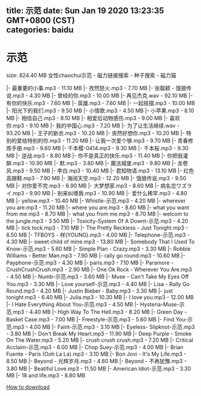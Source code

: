 
title: 示范
date: Sun Jan 19 2020 13:23:35 GMT+0800 (CST)    
categories: baidu
---

# 示范
size: 824.40 MB
 女性chaochui示范 - 磁力链接搜索 - 种子搜索 - 磁力猫
 
|- 最重要的小事.mp3 - 11.10 MB
|- 孜然怒火.mp3 - 7.70 MB
|- 张靓颖 - 饿狼传说.mp3 - 4.30 MB
|- 曾经的你.mp3 - 10.00 MB
|- 再见杰克.wav - 92.10 MB
|- 有你的快乐.mp3 - 7.60 MB
|- 英雄.mp3 - 7.60 MB
|- 一起摇摆.mp3 - 10.00 MB
|- 阳光下的我们.mp3 - 9.50 MB
|- 小情歌.mp3 - 4.50 MB
|- 小苹果.mp3 - 8.10 MB
|- 相信自己.mp3 - 8.10 MB
|- 相爱后动物感伤.mp3 - 9.00 MB
|- 喜欢你.mp3 - 9.10 MB
|- 我的中国心.mp3 - 7.20 MB
|- 为了让生活继续.wav - 93.20 MB
|- 王子的新衣.mp3 - 10.20 MB
|- 突然好想你.mp3 - 10.20 MB
|- 特别的爱给特别的你.mp3 - 11.20 MB
|- 让我一次爱个够.mp3 - 9.70 MB
|- 青春修炼手册.mp3 - 9.60 MB
|- 千本樱-0414.mp3 - 9.30 MB
|- 千本桜.mp3 - 9.30 MB
|- 逆战.mp3 - 8.80 MB
|- 你不是真正的快乐.mp3 - 11.40 MB
|- 你把我灌醉.mp3 - 10.90 MB
|- 默.mp3 - 3.80 MB
|- 魔法城堡.mp3 - 9.80 MB
|- 龙卷风.mp3 - 9.50 MB
|- 李白.mp3 - 10.40 MB
|- 君知物语.mp3 - 13.10 MB
|- 红色高跟鞋.mp3 - 7.90 MB
|- 海阔天空.mp3 - 12.20 MB
|- 饿狼传说.mp3 - 9.50 MB
|- 对你爱不完.mp3 - 6.90 MB
|- 大梦想家.mp3 - 8.60 MB
|- 病名恋ワズライ.mp3 - 9.90 MB
|- 别来纠缠我.mp3 - 10.90 MB
|- 爱什么稀罕.mp3 - 4.80 MB
|- yellow.mp3 - 10.40 MB
|- Whistle-示范.mp3 - 4.20 MB
|- wherever you are.mp3 - 11.20 MB
|- where you are.mp3 - 8.60 MB
|- what you want from me.mp3 - 8.70 MB
|- what you from me.mp3 - 8.70 MB
|- welcom to the jungle.mp3 - 3.50 MB
|- Toxicity-System Of A Downt-示范.mp3 - 4.20 MB
|- tick tock.mp3 - 7.10 MB
|- The Pretty Reckless - Just Tonight.mp3 - 6.50 MB
|- TFBOYS - 样(YOUNG).mp3 - 4.00 MB
|- Telephone-示范.mp3 - 4.30 MB
|- sweet child of mine.mp3 - 13.80 MB
|- Somebody That I Used To Know-示范.mp3 - 5.60 MB
|- Simple Plan - Crazy.mp3 - 3.30 MB
|- Robbie Williams - Better Man.mp3 - 7.90 MB
|- rally go round.mp3 - 10.60 MB
|- Payphone-示范.mp3 - 4.30 MB
|- paris.mp3 - 7.10 MB
|- Paramore - CrushCrushCrush.mp3 - 2.90 MB
|- One Ok Rock - Wherever You Are.mp3 - 4.50 MB
|- Numb-示范.mp3 - 3.60 MB
|- Muse - Can't Take My Eyes Off You.mp3 - 3.30 MB
|- Love yourself-示范.mp3 - 4.40 MB
|- Lisa - Rally Go Round.mp3 - 4.20 MB
|- Justin Bieber - Baby.mp3 - 3.30 MB
|- just tonight.mp3 - 6.40 MB
|- Julia.mp3 - 10.30 MB
|- I love you.mp3 - 12.00 MB
|- I Hate Everything About You-示范.mp3 - 4.50 MB
|- Hysteria-Muse-示范.mp3 - 4.40 MB
|- High Way To The Hell.mp3 - 8.20 MB
|- Green Day - Basket Case.mp3 - 7.00 MB
|- Freestyle-示范.mp3 - 5.60 MB
|- Find You-示范.mp3 - 4.00 MB
|- Faint-示范.mp3 - 3.10 MB
|- Eyeless- Slipknot-示范.mp3 - 3.80 MB
|- Don't Break My Heart.mp3 - 11.90 MB
|- Deep Purple - Smoke On The Water.mp3 - 5.20 MB
|- crush crush crush.mp3 - 7.20 MB
|- Critical Acclaim-示范.mp3 - 6.00 MB
|- Chop Suey-示范.mp3 - 4.00 MB
|- Brian Fuente - Paris (Ooh La La).mp3 - 3.10 MB
|- Bon Jovi - It's My Life.mp3 - 8.50 MB
|- Beyond - 光辉岁月.mp3 - 4.60 MB
|- Beyond - 不再犹豫.mp3 - 3.80 MB
|- Beatiful Love.mp3 - 11.50 MB
|- American Idiot-示范.mp3 - 3.30 MB
|- 18 and life.mp3 - 8.80 MB

[How to download](https://bpcam.bemobtrk.com/go/2ceec3aa-1ca2-46d6-b9ff-aaa5c184517c?jno=515)